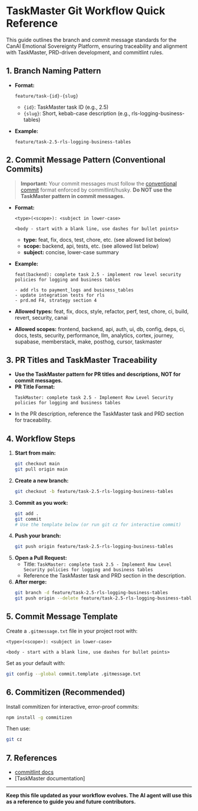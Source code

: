 # TaskMaster Git Workflow Quick Reference

This guide outlines the branch and commit message standards for the CanAI Emotional Sovereignty Platform, ensuring traceability and alignment with TaskMaster, PRD-driven development, and commitlint rules.

## 1. Branch Naming Pattern

- **Format:**

  ```
  feature/task-{id}-{slug}
  ```

  - `{id}`: TaskMaster task ID (e.g., 2.5)
  - `{slug}`: Short, kebab-case description (e.g., rls-logging-business-tables)

- **Example:**
  ```
  feature/task-2.5-rls-logging-business-tables
  ```

## 2. Commit Message Pattern (Conventional Commits)

> **Important:** Your commit messages must follow the [conventional commit](https://github.com/conventional-changelog/commitlint/#wha) format enforced by commitlint/husky. **Do NOT use the TaskMaster pattern in commit messages.**

- **Format:**

  ```
  <type>(<scope>): <subject in lower-case>

  <body - start with a blank line, use dashes for bullet points>
  ```

  - **type:** feat, fix, docs, test, chore, etc. (see allowed list below)
  - **scope:** backend, api, tests, etc. (see allowed list below)
  - **subject:** concise, lower-case summary

- **Example:**
  ```
  feat(backend): complete task 2.5 - implement row level security policies for logging and business tables

  - add rls to payment_logs and business_tables
  - update integration tests for rls
  - prd.md F4, strategy section 4
  ```

- **Allowed types:** feat, fix, docs, style, refactor, perf, test, chore, ci, build, revert, security, canai
- **Allowed scopes:** frontend, backend, api, auth, ui, db, config, deps, ci, docs, tests, security, performance, llm, analytics, cortex, journey, supabase, memberstack, make, posthog, cursor, taskmaster

## 3. PR Titles and TaskMaster Traceability

- **Use the TaskMaster pattern for PR titles and descriptions, NOT for commit messages.**
- **PR Title Format:**
  ```
  TaskMaster: complete task 2.5 - Implement Row Level Security policies for logging and business tables
  ```
- In the PR description, reference the TaskMaster task and PRD section for traceability.

## 4. Workflow Steps

1. **Start from main:**
   ```bash
   git checkout main
   git pull origin main
   ```
2. **Create a new branch:**
   ```bash
   git checkout -b feature/task-2.5-rls-logging-business-tables
   ```
3. **Commit as you work:**
   ```bash
   git add .
   git commit
   # Use the template below (or run git cz for interactive commit)
   ```
4. **Push your branch:**
   ```bash
   git push origin feature/task-2.5-rls-logging-business-tables
   ```
5. **Open a Pull Request:**
   - Title:
     `TaskMaster: complete task 2.5 - Implement Row Level Security policies for logging and business tables`
   - Reference the TaskMaster task and PRD section in the description.
6. **After merge:**
   ```bash
   git branch -d feature/task-2.5-rls-logging-business-tables
   git push origin --delete feature/task-2.5-rls-logging-business-tables
   ```

## 5. Commit Message Template

Create a `.gitmessage.txt` file in your project root with:

```
<type>(<scope>): <subject in lower-case>

<body - start with a blank line, use dashes for bullet points>
```

Set as your default with:
```bash
git config --global commit.template .gitmessage.txt
```

## 6. Commitizen (Recommended)

Install commitizen for interactive, error-proof commits:
```bash
npm install -g commitizen
```
Then use:
```bash
git cz
```

## 7. References
- [commitlint docs](https://github.com/conventional-changelog/commitlint/#wha)
- [TaskMaster documentation]

---
**Keep this file updated as your workflow evolves. The AI agent will use this as a reference to guide you and future contributors.**
